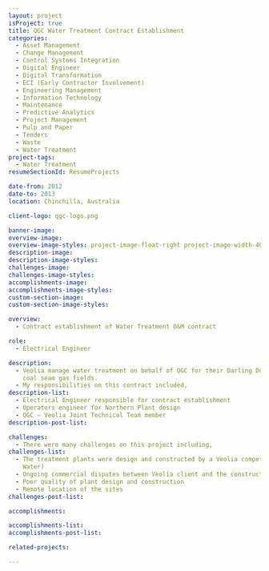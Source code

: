 ```yaml
---
layout: project
isProject: true
title: QGC Water Treatment Contract Establishment
categories:
  - Asset Management
  - Change Management
  - Control Systems Integration
  - Digital Engineer
  - Digital Transformation
  - ECI (Early Contractor Involvement)
  - Engineering Management
  - Information Technology
  - Maintenance
  - Predictive Analytics
  - Project Management
  - Pulp and Paper
  - Tenders
  - Waste
  - Water Treatment
project-tags:
  - Water Treatment
resumeSectionId: ResumeProjects

date-from: 2012
date-to: 2013
location: Chinchilla, Australia

client-logo: qgc-logo.png

banner-image:
overview-image:
overview-image-styles: project-image-float-right project-image-width-40
description-image:
description-image-styles:
challenges-image:
challenges-image-styles:
accomplishments-image:
accomplishments-image-styles:
custom-section-image:
custom-section-image-styles:

overview:
  - Contract establishment of Water Treatment O&M contract

role:
  - Electrical Engineer

description:
  - Veolia manage water treatment on behalf of QGC for their Darling Downs
    coal seam gas fields.
  - My responsibilities on this contract included,
description-list:
  - Electrical Engineer responsible for contract establishment
  - Operators engineer for Northern Plant design
  - QGC – Veolia Joint Technical Team member
description-post-list:

challenges:
  - There were many challenges on this project including,
challenges-list:    
  - The treatment plants were design and constructed by a Veolia competitor (GE
    Water)
  - Ongoing commercial disputes between Veolia client and the constructor
  - Poor quality of plant design and construction
  - Remote location of the sites
challenges-post-list:    

accomplishments:

accomplishments-list:    
accomplishments-post-list:    

related-projects:

---
```

